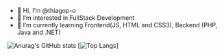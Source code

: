 - 👋 Hi, I’m @thiagop-o
- 👀 I’m interested in FullStack Development
- 🌱 I’m currently learning Frontend(JS, HTML and CSS3), Backend (PHP, Java and .NET) 


![Anurag's GitHub stats](https://github-readme-stats.vercel.app/api?username=thiagop-o&show_icons=true&theme=dracula)
[![Top Langs](https://github-readme-stats.vercel.app/api/top-langs/?username=thiagop-o&layout=compact)]

<!---
thiagop-o/thiagop-o is a ✨ special ✨ repository because its `README.md` (this file) appears on your GitHub profile.
You can click the Preview link to take a look at your changes.
--->

